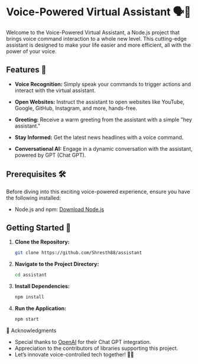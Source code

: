 # Voice-Powered Virtual Assistant 🗣️🤖

Welcome to the Voice-Powered Virtual Assistant, a Node.js project that brings voice command interaction to a whole new level. This cutting-edge assistant is designed to make your life easier and more efficient, all with the power of your voice.

## Features 🚀

- **Voice Recognition:** Simply speak your commands to trigger actions and interact with the virtual assistant.

- **Open Websites:** Instruct the assistant to open websites like YouTube, Google, GitHub, Instagram, and more, hands-free.

- **Greeting:** Receive a warm greeting from the assistant with a simple "hey assistant."

- **Stay Informed:** Get the latest news headlines with a voice command.

- **Conversational AI:** Engage in a dynamic conversation with the assistant, powered by GPT (Chat GPT).

## Prerequisites 🛠️

Before diving into this exciting voice-powered experience, ensure you have the following installed:

- Node.js and npm: [Download Node.js](https://nodejs.org/)

## Getting Started 🚀

1. **Clone the Repository:**

   ```bash
   git clone https://github.com/Shresth88/assistant
   ```

2. **Navigate to the Project Directory:**

   ```bash
   cd assistant
   ```

3. **Install Dependencies:**

   ```bash
   npm install
   ```

4. **Run the Application:**

   ```bash
   npm start
   ```

🙌 Acknowledgments

- Special thanks to [OpenAI](https://openai.com/) for their Chat GPT integration.
- Appreciation to the contributors of libraries supporting this project.
- Let’s innovate voice-controlled tech together! 🎤🤖


